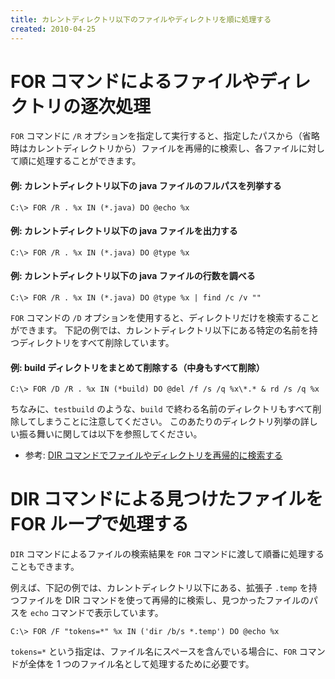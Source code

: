 ```yaml
---
title: カレントディレクトリ以下のファイルやディレクトリを順に処理する
created: 2010-04-25
---
```


FOR コマンドによるファイルやディレクトリの逐次処理
====

`FOR` コマンドに `/R` オプションを指定して実行すると、指定したパスから（省略時はカレントディレクトリから）ファイルを再帰的に検索し、各ファイルに対して順に処理することができます。

#### 例: カレントディレクトリ以下の java ファイルのフルパスを列挙する

~~~
C:\> FOR /R . %x IN (*.java) DO @echo %x
~~~

#### 例: カレントディレクトリ以下の java ファイルを出力する

~~~
C:\> FOR /R . %x IN (*.java) DO @type %x
~~~

#### 例: カレントディレクトリ以下の java ファイルの行数を調べる

~~~
C:\> FOR /R . %x IN (*.java) DO @type %x | find /c /v ""
~~~

`FOR` コマンドの `/D` オプションを使用すると、ディレクトリだけを検索することができます。
下記の例では、カレントディレクトリ以下にある特定の名前を持つディレクトリをすべて削除しています。

#### 例: build ディレクトリをまとめて削除する（中身もすべて削除）

~~~
C:\> FOR /D /R . %x IN (*build) DO @del /f /s /q %x\*.* & rd /s /q %x
~~~

ちなみに、`testbuild` のような、`build` で終わる名前のディレクトリもすべて削除してしまうことに注意してください。
このあたりのディレクトリ列挙の詳しい振る舞いに関しては以下を参照してください。

* 参考: [DIR コマンドでファイルやディレクトリを再帰的に検索する](find-files.html)


DIR コマンドによる見つけたファイルを FOR ループで処理する
====

`DIR` コマンドによるファイルの検索結果を `FOR` コマンドに渡して順番に処理することもできます。

例えば、下記の例では、カレントディレクトリ以下にある、拡張子 `.temp` を持つファイルを DIR コマンドを使って再帰的に検索し、見つかったファイルのパスを `echo` コマンドで表示しています。

```
C:\> FOR /F "tokens=*" %x IN ('dir /b/s *.temp') DO @echo %x
```

`tokens=*` という指定は、ファイル名にスペースを含んでいる場合に、`FOR` コマンドが全体を 1 つのファイル名として処理するために必要です。

